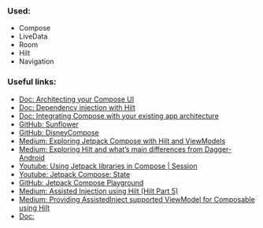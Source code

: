 ### Used:
- Compose
- LiveData
- Room
- Hilt
- Navigation

### Useful links:
- [Doc: Architecting your Compose UI](https://developer.android.com/jetpack/compose/architecture)
- [Doc: Dependency injection with Hilt](https://developer.android.com/training/dependency-injection/hilt-android)
- [Doc: Integrating Compose with your existing app architecture](https://developer.android.com/jetpack/compose/interop/compose-in-existing-arch)
- [GitHub: Sunflower](https://github.com/android/sunflower)
- [GitHub: DisneyCompose](https://github.com/skydoves/DisneyCompose)
- [Medium: Exploring Jetpack Compose with Hilt and ViewModels](https://proandroiddev.com/exploring-jetpack-compose-with-dagger-hilt-and-viewmodels-3e0ca939daa7)
- [Medium: Exploring Hilt and what’s main differences from Dagger-Android](https://proandroiddev.com/exploring-dagger-hilt-and-whats-main-differences-with-dagger-android-c8c54cd92f18)
- [Youtube: Using Jetpack libraries in Compose | Session](https://www.youtube.com/watch?v=0z_dwBGQQWQ)
- [Youtube: Jetpack Compose: State](https://www.youtube.com/watch?v=mymWGMy9pYI)
- [GitHub: Jetpack Compose Playground](https://foso.github.io/Jetpack-Compose-Playground/)
- [Medium: Assisted Injection using Hilt (Hilt Part 5)](https://write.agrevolution.in/dependency-injection-using-hilt-part-5-d517ac726a7)
- [Medium: Providing AssistedInject supported ViewModel for Composable using Hilt](https://medium.com/scalereal/providing-assistedinject-supported-viewmodel-for-composable-using-hilt-ae973632e29a)
- [Doc: ](https://developer.android.com/jetpack/compose/side-effects)